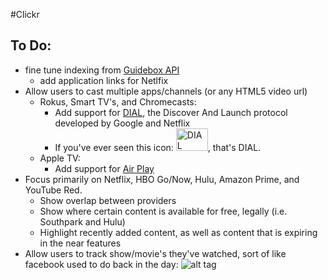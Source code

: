 #Clickr

## To Do:

- fine tune indexing from [Guidebox API](https://api.guidebox.com/)
	- add application links for Netlfix
-  Allow users to cast multiple apps/channels (or any HTML5 video url)
	- Rokus, Smart TV's, and Chromecasts:
		- Add support for [DIAL](http://www.dial-multiscreen.org/), the Discover And Launch protocol developed by Google and Netflix
		- If you've ever seen this icon: <img src="http://rabbittv.s3.amazonaws.com/Support.rabbittvgo.com/google-cast-2ab.jpg" alt="DIAL" style="width:51;height:36">, that's DIAL.
	- Apple TV:
		- Add support for [Air Play](https://developer.apple.com/airplay/)
- Focus primarily on Netflix, HBO Go/Now, Hulu, Amazon Prime, and YouTube Red.
	- Show overlap between providers
	- Show where certain content is available for free, legally (i.e. Southpark and Hulu)
	- Highlight recently added content, as well as content that is expiring in the near features
- Allow users to track show/movie's they've watched, sort of like facebook used to do back in the day:
![alt tag](http://i.stack.imgur.com/fuNuS.png)